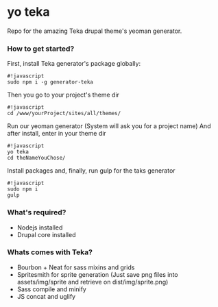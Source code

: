 # yo teka #

Repo for the amazing Teka drupal theme's yeoman generator.

### How to get started? ###


First, install Teka generator's package globally:
```
#!javascript
sudo npm i -g generator-teka
```

Then you go to your project's theme dir
```
#!javascript
cd /www/yourProject/sites/all/themes/
```

Run our yeoman generator (System will ask you for a project name)
And after install, enter in your theme dir
```
#!javascript
yo teka
cd theNameYouChose/
```


Install packages and, finally, run gulp for the taks generator
```
#!javascript
sudo npm i
gulp
```

### What's required? ###

* Nodejs installed
* Drupal core installed

### Whats comes with Teka? ###

* Bourbon + Neat for sass mixins and grids
* Spritesmith for sprite generation (Just save png files into assets/img/sprite and retrieve on dist/img/sprite.png)
* Sass compile and minify
* JS concat and uglify
